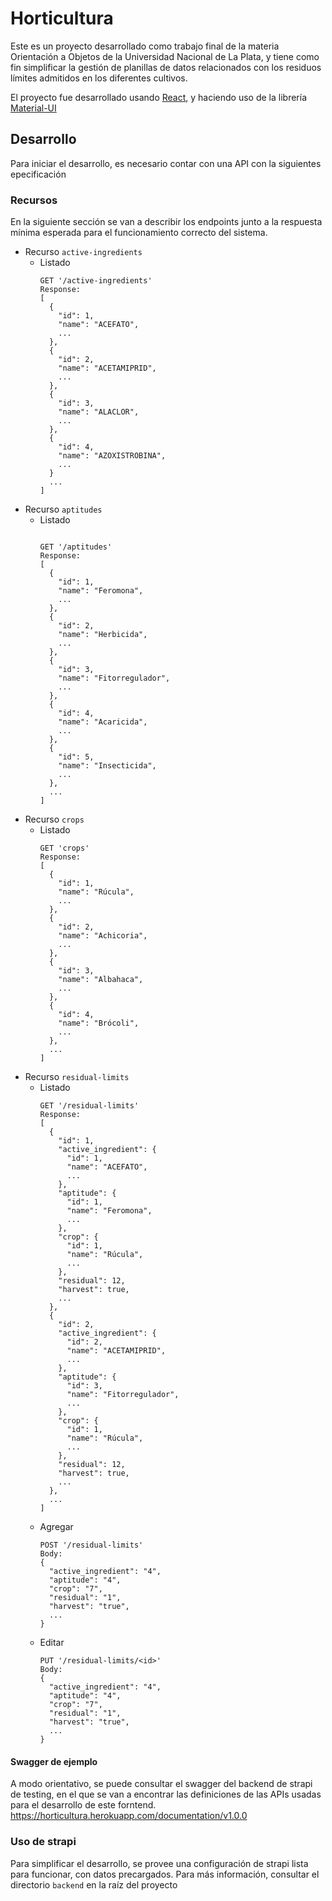 # Horticultura

Este es un proyecto desarrollado como trabajo final de la materia Orientación a
Objetos de la Universidad Nacional de La Plata, y tiene como fin simplificar la
gestión de planillas de datos relacionados con los residuos límites admitidos en
los diferentes cultivos.

El proyecto fue desarrollado usando [React](https://es.reactjs.org/), y haciendo
uso de la librería [Material-UI](https://mui.com/)

## Desarrollo

Para iniciar el desarrollo, es necesario contar con una API con la siguientes
epecificación

### Recursos

En la siguiente sección se van a describir los endpoints junto a la respuesta
mínima esperada para el funcionamiento correcto del sistema.

- Recurso `active-ingredients`
  - Listado
    ```
    GET '/active-ingredients'
    Response:
    [
      {
        "id": 1,
        "name": "ACEFATO",
        ...
      },
      {
        "id": 2,
        "name": "ACETAMIPRID",
        ...
      },
      {
        "id": 3,
        "name": "ALACLOR",
        ...
      },
      {
        "id": 4,
        "name": "AZOXISTROBINA",
        ...
      }
      ...
    ]
    ```
- Recurso `aptitudes`
  - Listado
    ```    //residualLimitCache.clear();

    GET '/aptitudes'
    Response:
    [
      {
        "id": 1,
        "name": "Feromona",
        ...
      },
      {
        "id": 2,
        "name": "Herbicida",
        ...
      },
      {
        "id": 3,
        "name": "Fitorregulador",
        ...
      },
      {
        "id": 4,
        "name": "Acaricida",
        ...
      },
      {
        "id": 5,
        "name": "Insecticida",
        ...
      },
      ...
    ]
    ```
- Recurso `crops`
  - Listado
    ```
    GET 'crops'
    Response:
    [
      {
        "id": 1,
        "name": "Rúcula",
        ...
      },
      {
        "id": 2,
        "name": "Achicoria",
        ...
      },
      {
        "id": 3,
        "name": "Albahaca",
        ...
      },
      {
        "id": 4,
        "name": "Brócoli",
        ...
      },
      ...
    ]
    ```
- Recurso `residual-limits`
  - Listado
    ```
    GET '/residual-limits'
    Response:
    [
      {
        "id": 1,
        "active_ingredient": {
          "id": 1,
          "name": "ACEFATO",
          ...
        },
        "aptitude": {
          "id": 1,
          "name": "Feromona",
          ...
        },
        "crop": {
          "id": 1,
          "name": "Rúcula",
          ...
        },
        "residual": 12,
        "harvest": true,
        ...
      },
      {
        "id": 2,
        "active_ingredient": {
          "id": 2,
          "name": "ACETAMIPRID",
          ...
        },
        "aptitude": {
          "id": 3,
          "name": "Fitorregulador",
          ...
        },
        "crop": {
          "id": 1,
          "name": "Rúcula",
          ...
        },
        "residual": 12,
        "harvest": true,
        ...
      },
      ...
    ]
    ```
  - Agregar
    ```
    POST '/residual-limits'
    Body:
    {
      "active_ingredient": "4",
      "aptitude": "4",
      "crop": "7",
      "residual": "1",
      "harvest": "true",
      ...
    }
    ```
  - Editar
    ```
    PUT '/residual-limits/<id>'
    Body:
    {
      "active_ingredient": "4",
      "aptitude": "4",
      "crop": "7",
      "residual": "1",
      "harvest": "true",
      ...
    }
    ```
#### Swagger de ejemplo

A modo orientativo, se puede consultar el swagger del backend de strapi de
testing, en el que se van a encontrar las definiciones de las APIs usadas para
el desarrollo de este forntend.
https://horticultura.herokuapp.com/documentation/v1.0.0


### Uso de strapi

Para simplificar el desarrollo, se provee una configuración de strapi lista para
funcionar, con datos precargados. Para más información, consultar el directorio
`backend` en la raíz del proyecto
